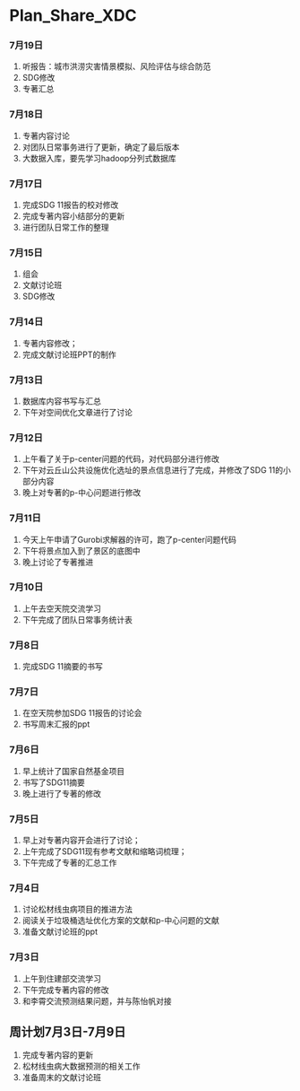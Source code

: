 # Plan_Share_XDC
### 7月19日
1. 听报告：城市洪涝灾害情景模拟、风险评估与综合防范
2. SDG修改
3. 专著汇总
### 7月18日
1. 专著内容讨论
2. 对团队日常事务进行了更新，确定了最后版本
3. 大数据入库，要先学习hadoop分列式数据库
### 7月17日
1. 完成SDG 11报告的校对修改
2. 完成专著内容小结部分的更新
3. 进行团队日常工作的整理
### 7月15日
1. 组会
2. 文献讨论班
3. SDG修改
### 7月14日
1. 专著内容修改；
2. 完成文献讨论班PPT的制作
### 7月13日
1. 数据库内容书写与汇总
2. 下午对空间优化文章进行了讨论
### 7月12日
1. 上午看了关于p-center问题的代码，对代码部分进行修改
2. 下午对云丘山公共设施优化选址的景点信息进行了完成，并修改了SDG 11的小部分内容
3. 晚上对专著的p-中心问题进行修改
### 7月11日
1. 今天上午申请了Gurobi求解器的许可，跑了p-center问题代码
2. 下午将景点加入到了景区的底图中
3. 晚上讨论了专著推进
### 7月10日
1. 上午去空天院交流学习
2. 下午完成了团队日常事务统计表
### 7月8日
1. 完成SDG 11摘要的书写 
### 7月7日
1. 在空天院参加SDG 11报告的讨论会
2. 书写周末汇报的ppt
### 7月6日
1. 早上统计了国家自然基金项目
2. 书写了SDG11摘要
3. 晚上进行了专著的修改
### 7月5日
1. 早上对专著内容开会进行了讨论；
2. 上午完成了SDG11现有参考文献和缩略词梳理；
3. 下午完成了专著的汇总工作
### 7月4日
1. 讨论松材线虫病项目的推进方法
2. 阅读关于垃圾桶选址优化方案的文献和p-中心问题的文献
3. 准备文献讨论班的ppt
### 7月3日
1. 上午到住建部交流学习
2. 下午完成专著内容的修改
3. 和李霄交流预测结果问题，并与陈怡帆对接
## 周计划7月3日-7月9日
1. 完成专著内容的更新
2. 松材线虫病大数据预测的相关工作
3. 准备周末的文献讨论班
